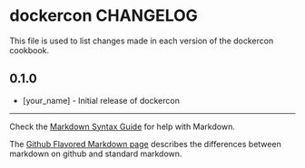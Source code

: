 dockercon CHANGELOG
===================

This file is used to list changes made in each version of the dockercon cookbook.

0.1.0
-----
- [your_name] - Initial release of dockercon

- - -
Check the [Markdown Syntax Guide](http://daringfireball.net/projects/markdown/syntax) for help with Markdown.

The [Github Flavored Markdown page](http://github.github.com/github-flavored-markdown/) describes the differences between markdown on github and standard markdown.
